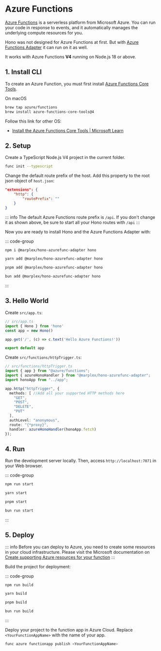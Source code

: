 # Azure Functions

[Azure Functions](https://azure.microsoft.com/en-us/products/functions) is a serverless platform from Microsoft Azure. You can run your code in response to events, and it automatically manages the underlying compute resources for you.

Hono was not designed for Azure Functions at first. But with [Azure Functions Adapter](https://github.com/Marplex/hono-azurefunc-adapter) it can run on it as well.

It works with Azure Functions **V4** running on Node.js 18 or above.

## 1. Install CLI

To create an Azure Function, you must first install [Azure Functions Core Tools](https://learn.microsoft.com/en-us/azure/azure-functions/create-first-function-cli-typescript?pivots=nodejs-model-v4#install-the-azure-functions-core-tools).

On macOS

```sh
brew tap azure/functions
brew install azure-functions-core-tools@4
```

Follow this link for other OS:

- [Install the Azure Functions Core Tools | Microsoft Learn](https://learn.microsoft.com/en-us/azure/azure-functions/create-first-function-cli-typescript?pivots=nodejs-model-v4#install-the-azure-functions-core-tools)

## 2. Setup

Create a TypeScript Node.js V4 project in the current folder.

```sh
func init --typescript
```

Change the default route prefix of the host. Add this property to the root json object of `host.json`:

```json
"extensions": {
    "http": {
        "routePrefix": ""
    }
}
```

::: info
The default Azure Functions route prefix is `/api`. If you don't change it as shown above, be sure to start all your Hono routes with `/api`
:::

Now you are ready to install Hono and the Azure Functions Adapter with:

::: code-group

```sh [npm]
npm i @marplex/hono-azurefunc-adapter hono
```

```sh [yarn]
yarn add @marplex/hono-azurefunc-adapter hono
```

```sh [pnpm]
pnpm add @marplex/hono-azurefunc-adapter hono
```

```sh [bun]
bun add @marplex/hono-azurefunc-adapter hono
```

:::

## 3. Hello World

Create `src/app.ts`:

```ts
// src/app.ts
import { Hono } from 'hono'
const app = new Hono()

app.get('/', (c) => c.text('Hello Azure Functions!'))

export default app
```

Create `src/functions/httpTrigger.ts`:

```ts
// src/functions/httpTrigger.ts
import { app } from "@azure/functions";
import { azureHonoHandler } from "@marplex/hono-azurefunc-adapter";
import honoApp from "../app";

app.http("httpTrigger", {
  methods: [ //Add all your supported HTTP methods here
    "GET",
    "POST",
    "DELETE",
    "PUT"
  ],
  authLevel: "anonymous",
  route: "{*proxy}",
  handler: azureHonoHandler(honoApp.fetch)
});
```

## 4. Run

Run the development server locally. Then, access `http://localhost:7071` in your Web browser.

::: code-group

```sh [npm]
npm run start
```

```sh [yarn]
yarn start
```

```sh [pnpm]
pnpm start
```

```sh [bun]
bun run start
```

:::

## 5. Deploy

::: info
Before you can deploy to Azure, you need to create some resources in your cloud infrastructure. Please visit the Microsoft documentation on [Create supporting Azure resources for your function](https://learn.microsoft.com/en-us/azure/azure-functions/create-first-function-cli-typescript?pivots=nodejs-model-v4&tabs=windows%2Cazure-cli%2Cbrowser#create-supporting-azure-resources-for-your-function)
:::

Build the project for deployment:

::: code-group

```sh [npm]
npm run build
```

```sh [yarn]
yarn build
```

```sh [pnpm]
pnpm build
```

```sh [bun]
bun run build
```

:::


Deploy your project to the function app in Azure Cloud. Replace `<YourFunctionAppName>` with the name of your app.

```sh
func azure functionapp publish <YourFunctionAppName>
```